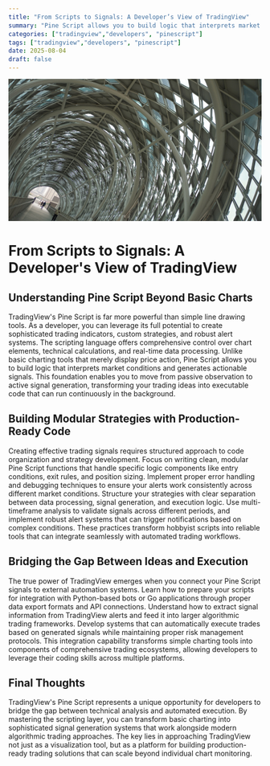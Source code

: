 ```yaml
---
title: "From Scripts to Signals: A Developer’s View of TradingView"
summary: "Pine Script allows you to build logic that interprets market conditions and generates actionable signals."
categories: ["tradingview","developers", "pinescript"]
tags: ["tradingview","developers", "pinescript"]
date: 2025-08-04
draft: false
---
```

![landscape](cover.jpg "Photos by nenjo")
# From Scripts to Signals: A Developer's View of TradingView

## Understanding Pine Script Beyond Basic Charts

TradingView's Pine Script is far more powerful than simple line drawing tools. As a developer, you can leverage its full potential to create sophisticated trading indicators, custom strategies, and robust alert systems. The scripting language offers comprehensive control over chart elements, technical calculations, and real-time data processing. Unlike basic charting tools that merely display price action, Pine Script allows you to build logic that interprets market conditions and generates actionable signals. This foundation enables you to move from passive observation to active signal generation, transforming your trading ideas into executable code that can run continuously in the background.

## Building Modular Strategies with Production-Ready Code

Creating effective trading signals requires structured approach to code organization and strategy development. Focus on writing clean, modular Pine Script functions that handle specific logic components like entry conditions, exit rules, and position sizing. Implement proper error handling and debugging techniques to ensure your alerts work consistently across different market conditions. Structure your strategies with clear separation between data processing, signal generation, and execution logic. Use multi-timeframe analysis to validate signals across different periods, and implement robust alert systems that can trigger notifications based on complex conditions. These practices transform hobbyist scripts into reliable tools that can integrate seamlessly with automated trading workflows.

## Bridging the Gap Between Ideas and Execution

The true power of TradingView emerges when you connect your Pine Script signals to external automation systems. Learn how to prepare your scripts for integration with Python-based bots or Go applications through proper data export formats and API connections. Understand how to extract signal information from TradingView alerts and feed it into larger algorithmic trading frameworks. Develop systems that can automatically execute trades based on generated signals while maintaining proper risk management protocols. This integration capability transforms simple charting tools into components of comprehensive trading ecosystems, allowing developers to leverage their coding skills across multiple platforms.

## Final Thoughts

TradingView's Pine Script represents a unique opportunity for developers to bridge the gap between technical analysis and automated execution. By mastering the scripting layer, you can transform basic charting into sophisticated signal generation systems that work alongside modern algorithmic trading approaches. The key lies in approaching TradingView not just as a visualization tool, but as a platform for building production-ready trading solutions that can scale beyond individual chart monitoring.
    